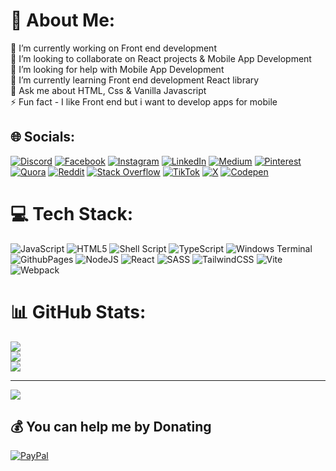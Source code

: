# 💫 About Me:
🔭 I’m currently working on Front end development<br>👯 I’m looking to collaborate on React projects & Mobile App Development<br>🤝 I’m looking for help with Mobile App Development<br>🌱 I’m currently learning Front end development React library<br>💬 Ask me about HTML, Css & Vanilla Javascript<br>⚡ Fun fact - I like Front end but i want to develop apps for mobile


## 🌐 Socials:
[![Discord](https://img.shields.io/badge/Discord-%237289DA.svg?logo=discord&logoColor=white)](https://discord.gg/AyubOketch) [![Facebook](https://img.shields.io/badge/Facebook-%231877F2.svg?logo=Facebook&logoColor=white)](https://facebook.com/AyubOketch) [![Instagram](https://img.shields.io/badge/Instagram-%23E4405F.svg?logo=Instagram&logoColor=white)](https://instagram.com/AyubOketch) [![LinkedIn](https://img.shields.io/badge/LinkedIn-%230077B5.svg?logo=linkedin&logoColor=white)](https://linkedin.com/in/AyubOketch) [![Medium](https://img.shields.io/badge/Medium-12100E?logo=medium&logoColor=white)](https://medium.com/@AyubOketch) [![Pinterest](https://img.shields.io/badge/Pinterest-%23E60023.svg?logo=Pinterest&logoColor=white)](https://pinterest.com/AyubOketch) [![Quora](https://img.shields.io/badge/Quora-%23B92B27.svg?logo=Quora&logoColor=white)](https://quora.com/profile/AyubOketch) [![Reddit](https://img.shields.io/badge/Reddit-%23FF4500.svg?logo=Reddit&logoColor=white)](https://reddit.com/user//NoLeading) [![Stack Overflow](https://img.shields.io/badge/-Stackoverflow-FE7A16?logo=stack-overflow&logoColor=white)](https://stackoverflow.com/users/AyubOketch) [![TikTok](https://img.shields.io/badge/TikTok-%23000000.svg?logo=TikTok&logoColor=white)](https://tiktok.com/@AyubOketch) [![X](https://img.shields.io/badge/X-black.svg?logo=X&logoColor=white)](https://x.com/VodkaDesigns) [![Codepen](https://img.shields.io/badge/Codepen-000000?style=for-the-badge&logo=codepen&logoColor=white)](https://codepen.io/AyubOketch) 

# 💻 Tech Stack:
![JavaScript](https://img.shields.io/badge/javascript-%23323330.svg?style=for-the-badge&logo=javascript&logoColor=%23F7DF1E) ![HTML5](https://img.shields.io/badge/html5-%23E34F26.svg?style=for-the-badge&logo=html5&logoColor=white) ![Shell Script](https://img.shields.io/badge/shell_script-%23121011.svg?style=for-the-badge&logo=gnu-bash&logoColor=white) ![TypeScript](https://img.shields.io/badge/typescript-%23007ACC.svg?style=for-the-badge&logo=typescript&logoColor=white) ![Windows Terminal](https://img.shields.io/badge/Windows%20Terminal-%234D4D4D.svg?style=for-the-badge&logo=windows-terminal&logoColor=white) ![GithubPages](https://img.shields.io/badge/github%20pages-121013?style=for-the-badge&logo=github&logoColor=white) ![NodeJS](https://img.shields.io/badge/node.js-6DA55F?style=for-the-badge&logo=node.js&logoColor=white) ![React](https://img.shields.io/badge/react-%2320232a.svg?style=for-the-badge&logo=react&logoColor=%2361DAFB) ![SASS](https://img.shields.io/badge/SASS-hotpink.svg?style=for-the-badge&logo=SASS&logoColor=white) ![TailwindCSS](https://img.shields.io/badge/tailwindcss-%2338B2AC.svg?style=for-the-badge&logo=tailwind-css&logoColor=white) ![Vite](https://img.shields.io/badge/vite-%23646CFF.svg?style=for-the-badge&logo=vite&logoColor=white) ![Webpack](https://img.shields.io/badge/webpack-%238DD6F9.svg?style=for-the-badge&logo=webpack&logoColor=black)
# 📊 GitHub Stats:
![](https://github-readme-stats.vercel.app/api?username=ayuboketch&theme=dark&hide_border=false&include_all_commits=true&count_private=true)<br/>
![](https://github-readme-streak-stats.herokuapp.com/?user=ayuboketch&theme=dark&hide_border=false)<br/>
![](https://github-readme-stats.vercel.app/api/top-langs/?username=ayuboketch&theme=dark&hide_border=false&include_all_commits=true&count_private=true&layout=compact)

---
[![](https://visitcount.itsvg.in/api?id=ayuboketch&icon=0&color=0)](https://visitcount.itsvg.in)

  ## 💰 You can help me by Donating
  [![PayPal](https://img.shields.io/badge/PayPal-00457C?style=for-the-badge&logo=paypal&logoColor=white)](https://paypal.me/Ayuboketch84@gmail.com) 

  
<!-- Proudly created with GPRM ( https://gprm.itsvg.in ) -->
